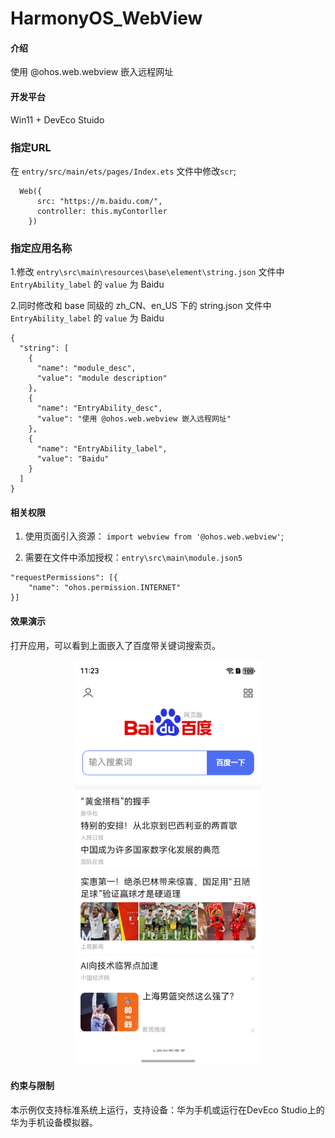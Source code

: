 # HarmonyOS_WebView

#### 介绍

使用 @ohos.web.webview 嵌入远程网址

#### 开发平台

Win11 + DevEco Stuido

### 指定URL

在 `entry/src/main/ets/pages/Index.ets` 文件中修改`scr`;

```
  Web({
      src: "https://m.baidu.com/",
      controller: this.myContorller
    })
```
### 指定应用名称
1.修改 `entry\src\main\resources\base\element\string.json` 文件中 `EntryAbility_label` 的 `value` 为 Baidu

2.同时修改和 base 同级的 zh_CN、en_US 下的 string.json 文件中 `EntryAbility_label` 的 `value` 为 Baidu

```
{
  "string": [
    {
      "name": "module_desc",
      "value": "module description"
    },
    {
      "name": "EntryAbility_desc",
      "value": "使用 @ohos.web.webview 嵌入远程网址"
    },
    {
      "name": "EntryAbility_label",
      "value": "Baidu"
    }
  ]
}
```

#### 相关权限

1. 使用页面引入资源： `import webview from '@ohos.web.webview'`;

2. 需要在文件中添加授权：`entry\src\main\module.json5`
```
"requestPermissions": [{
    "name": "ohos.permission.INTERNET"
}]
```

#### 效果演示

打开应用，可以看到上面嵌入了百度带关键词搜索页。

<div style="text-align: center;">
  <img src="Baidu.png" alt="输入图片说明" width="300px" height="auto">
</div>

#### 约束与限制

本示例仅支持标准系统上运行，支持设备：华为手机或运行在DevEco Studio上的华为手机设备模拟器。


